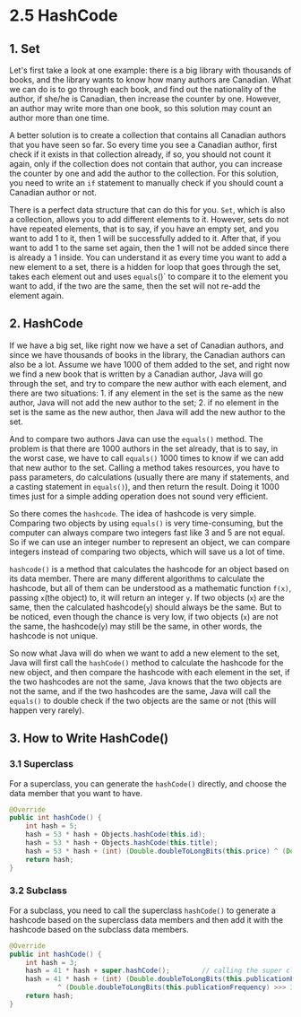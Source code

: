 # 2.5 HashCode

## 1. Set 

Let's first take a look at one example: there is a big library with thousands of books, and the library wants to know how many authors are Canadian. What we can do is to go through each book, and find out the nationality of the author, if she/he is Canadian, then increase the counter by one. However, an author may write more than one book, so this solution may count an author more than one time. 

A better solution is to create a collection that contains all Canadian authors that you have seen so far. So every time you see a Canadian author, first check if it exists in that collection already, if so, you should not count it again, only if the collection does not contain that author, you can increase the counter by one and add the author to the collection. For this solution, you need to write an `if` statement to manually check if you should count a Canadian author or not.

There is a perfect data structure that can do this for you. `Set`, which is also a collection, allows you to add different elements to it. However, sets do not have repeated elements, that is to say, if you have an empty set, and you want to add 1 to it, then 1 will be successfully added to it. After that, if you want to add 1 to the same set again, then the 1 will not be added since there is already a 1 inside. You can understand it as every time you want to add a new element to a set, there is a hidden for loop that goes through the set, takes each element out and uses `equals`()` to compare it to the element you want to add, if the two are the same, then the set will not re-add the element again.    

## 2. HashCode

If we have a big set, like right now we have a set of Canadian authors, and since we have thousands of books in the library, the Canadian authors can also be a lot. Assume we have 1000 of them added to the set, and right now we find a new book that is written by a Canadian author, Java will go through the set, and try to compare the new author with each element, and there are two situations: 1. if any element in the set is the same as the new author, Java will not add the new author to the set; 2. if no element in the set is the same as the new author, then Java will add the new author to the set.

And to compare two authors Java can use the `equals()` method. The problem is that there are 1000 authors in the set already, that is to say, in the worst case, we have to call `equals()` 1000 times to know if we can add that new author to the set. Calling a method takes resources, you have to pass parameters, do calculations (usually there are many if statements, and a casting statement in `equals()`), and then return the result. Doing it 1000 times just for a simple adding operation does not sound very efficient. 

So there comes the `hashcode`.  The idea of hashcode is very simple. Comparing two objects by using `equals()` is very time-consuming, but the computer can always compare two integers fast like 3 and 5 are not equal. So if we can use an integer number to represent an object, we can compare integers instead of comparing two objects, which will save us a lot of time.

`hashcode()` is a method that calculates the hashcode for an object based on its data member. There are many different algorithms to calculate the hashcode, but all of them can be understood as a mathematic function `f(x)`, passing `x`(the object) to, it will return an integer `y`. If two objects (`x`) are the same, then the calculated hashcode(`y`) should always be the same. But to be noticed, even though the chance is very low, if two objects (`x`) are not the same, the hashcode(`y`) may still be the same, in other words, the hashcode is not unique.

So now what Java will do when we want to add a new element to the set, Java will first call the `hashCode()` method to calculate the hashcode for the new object, and then compare the hashcode with each element in the set, if the two hashcodes are not the same, Java knows that the two objects are not the same, and if the two hashcodes are the same, Java will call the `equals()` to double check if the two objects are the same or not (this will happen very rarely).  

## 3. How to Write HashCode()

### 3.1 Superclass

For a superclass, you can generate the `hashCode()` directly, and choose the data member that you want to have.

```java
@Override
public int hashCode() {
    int hash = 5;          
    hash = 53 * hash + Objects.hashCode(this.id);           
    hash = 53 * hash + Objects.hashCode(this.title);        
    hash = 53 * hash + (int) (Double.doubleToLongBits(this.price) ^ (Double.doubleToLongBits(this.price) >>> 32));
    return hash;
}
```

### 3.2 Subclass

For a subclass, you need to call the superclass `hashCode()` to generate a hashcode based on the superclass data members and then add it with the hashcode based on the subclass data members.

```java
@Override
public int hashCode() {
    int hash = 3;
    hash = 41 * hash + super.hashCode();		// calling the super class hashcode()
    hash = 41 * hash + (int) (Double.doubleToLongBits(this.publicationFrequency)
            ^ (Double.doubleToLongBits(this.publicationFrequency) >>> 32));
    return hash;
}
```
